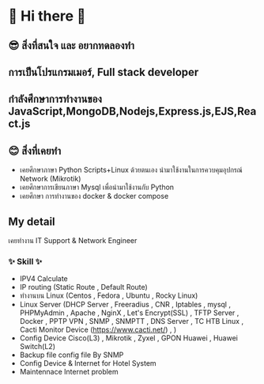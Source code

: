 # 👋 Hi there 👋

## 😎 สิ่งที่สนใจ และ อยากทดลองทำ
### 
## การเป็นโปรแกรมเมอร์, Full stack developer
## กำลังศึกษาการทำงานของ JavaScript,MongoDB,Nodejs,Express.js,EJS,React.js

## 😊 สิ่งที่เคยทำ 
- เคยศึกษาภาษา Python Scripts+Linux ด้วยตนเอง นำมาใช้งานในการควบคุมอุปกรณ์ Network (Mikrotik)
- เคยศึกษาการเขียนภาษา Mysql เพื่อนำมาใช้งานกับ Python
- เคยศึกษา การทำงานของ docker & docker compose

## My detail
เคยทำงาน IT Support & Network Engineer
### ✨ Skill ✨
- IPV4 Calculate
- IP routing (Static Route , Default Route)
- ทำงานบน Linux (Centos , Fedora , Ubuntu , Rocky Linux)
- Linux Server (DHCP Server , Freeradius , CNR , Iptables , mysql , PHPMyAdmin , Apache , NginX , Let's Encrypt(SSL) , TFTP Server , Docker , PPTP VPN , SNMP , SNMPTT , DNS Server , TC HTB Linux , Cacti Monitor Device (https://www.cacti.net/) , )
- Config Device Cisco(L3) , Mikrotik , Zyxel , GPON Huawei , Huawei Switch(L2)
- Backup file config file By SNMP
- Config Device & Internet for Hotel System
- Maintennace Internet problem
<!--
**PiKaiJeawVV/PiKaiJeawVV** is a ✨ _special_ ✨ repository because its `README.md` (this file) appears on your GitHub profile.

Here are some ideas to get you started:

- 🔭 I’m currently working on ...
- 🌱 I’m currently learning ...
- 👯 I’m looking to collaborate on ...
- 🤔 I’m looking for help with ...
- 💬 Ask me about ...
- 📫 How to reach me: ...
- 😄 Pronouns: ...
- ⚡ Fun fact: ...
-->
